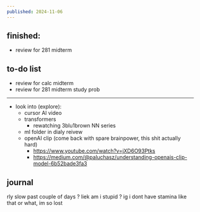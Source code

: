 ```yaml
---
published: 2024-11-06
---
```

## finished:

- review for 281 midterm
## to-do list

- review for calc midterm
- review for 281 midterm
study prob

---

- look into (explore):
	- cursor AI video
	- transformers
		- rewatching 3blu1brown NN series
	- ml folder in dialy reivew
	- openAI clip (come back with spare brainpower, this shit actually hard)
		- https://www.youtube.com/watch?v=jXD6O93Ptks
		- https://medium.com/@paluchasz/understanding-openais-clip-model-6b52bade3fa3
## journal

rly slow past couple of days ? liek am i stupid ? ig i dont have stamina like that or what, im so lost